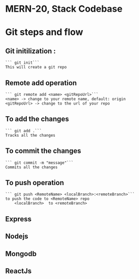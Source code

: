 # MERN-20, Stack Codebase

# Git steps and flow
## Git initilization :
    ``` git init```
    This will create a git repo

## Remote add operation
    ``` git remote add <name> <gitRepoUrl>```
    <name> -> change to your remote name, default: origin 
    <gitRepoUrl> -> change to the url of your repo

## To add the changes 
    ``` git add .```
    Tracks all the changes 
## To commit the changes 
    ``` git commit -m "message"```
    Commits all the changes
## To push operation 
    ``` git push <RemoteName> <localBranch>:<remoteBranch>```
    to push the code to <RemoteName> repo 
        <localBranch>  to <remoteBranch>


## Express 
## Nodejs
## Mongodb 
## ReactJs


